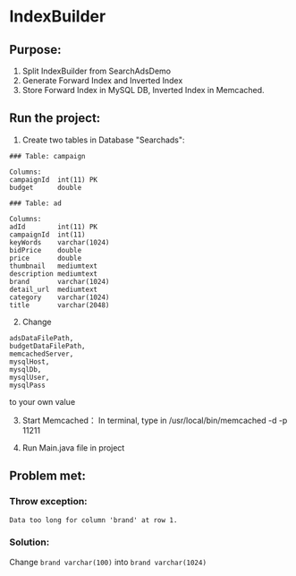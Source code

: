 # IndexBuilder
## Purpose:
1. Split IndexBuilder from SearchAdsDemo
2. Generate Forward Index and Inverted Index
3. Store Forward Index in MySQL DB, Inverted Index in Memcached.

## Run the project:
1. Create two tables in Database "Searchads":
```
### Table: campaign

Columns:
campaignId  int(11) PK
budget      double

### Table: ad

Columns:
adId        int(11) PK
campaignId  int(11)
keyWords    varchar(1024)
bidPrice    double
price       double
thumbnail   mediumtext
description mediumtext
brand       varchar(1024)
detail_url  mediumtext
category    varchar(1024)
title       varchar(2048)

```
2. Change
```
adsDataFilePath,
budgetDataFilePath,
memcachedServer,
mysqlHost,
mysqlDb,
mysqlUser,
mysqlPass
```
  to your own value

3. Start Memcached：
In terminal, type in /usr/local/bin/memcached -d -p 11211

4. Run Main.java file in project

## Problem met:
### Throw exception: 
```Data too long for column 'brand' at row 1. ```
### Solution:
   Change ```brand varchar(100)``` into ```brand varchar(1024)```
